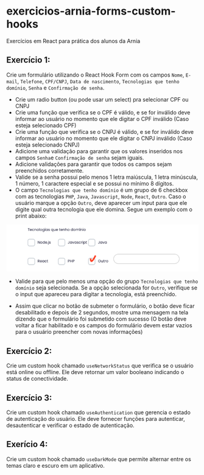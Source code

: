# exercicios-arnia-forms-custom-hooks

Exercícios em React para prática dos alunos da Arnia

## Exercício 1:

Crie um formulário utilizando o React Hook Form com os campos `Nome`, `E-mail`, `Telefone`, `CPF/CNPJ`, `Data de nascimento`, `Tecnologias que tenho domínio`, `Senha` e `Confirmação de senha`. 

- Crie um radio button (ou pode usar um select) pra selecionar CPF ou CNPJ
- Crie uma função que verifica se o CPF é válido, e se for inválido deve informar ao usuário no momento que ele digitar o CPF inválido (Caso esteja selecionado CPF)
- Crie uma função que verifica se o CNPJ é válido, e se for inválido deve informar ao usuário no momento que ele digitar o CNPJ inválido (Caso esteja selecionado CNPJ)
- Adicione uma validação para garantir que os valores inseridos nos campos `Senha`e `Confirmação de senha` sejam iguais.
- Adicione validações para garantir que todos os campos sejam preenchidos corretamente.
- Valide se a senha possui pelo menos 1 letra maiúscula, 1 letra minúscula, 1 número, 1 caractere especial e se possui no mínimo 8 dígitos.
- O campo `Tecnologias que tenho domínio` é um grupo de 6 checkbox com as tecnologias `PHP`, `Java`, `Javascript`, `Node`, `React`, `Outro`. Caso o usuário marque a opção `Outro`, deve aparecer um input para que ele digite qual outra tecnologia que ele domina. Segue um exemplo com o print abaixo:

![](./_media/print-exemplo-campo-tecnologias-que-domino_2.png)

- Valide para que pelo menos uma opção do grupo `Tecnologias que tenho domínio` seja selecionada. Se a opção selecionada for `Outro`, verifique se o input que apareceu para digitar a tecnologia, está preenchido.

- Assim que clicar no botão de submeter o formulário, o botão deve ficar desabilitado e depois de 2 segundos, mostre uma mensagem na tela dizendo que o formulário foi submetido com sucesso (O botão deve voltar a ficar habilitado e os campos do formulário devem estar vazios para o usuário preencher com novas informações)

## Exercício 2:

Crie um custom hook chamado `useNetworkStatus` que verifica se o usuário está online ou offline. Ele deve retornar um valor booleano indicando o status de conectividade.

## Exercício 3:

Crie um custom hook chamado `useAuthentication` que gerencia o estado de autenticação do usuário. Ele deve fornecer funções para autenticar, desautenticar e verificar o estado de autenticação.

## Exerício 4:

Crie um custom hook chamado `useDarkMode` que permite alternar entre os temas claro e escuro em um aplicativo.
